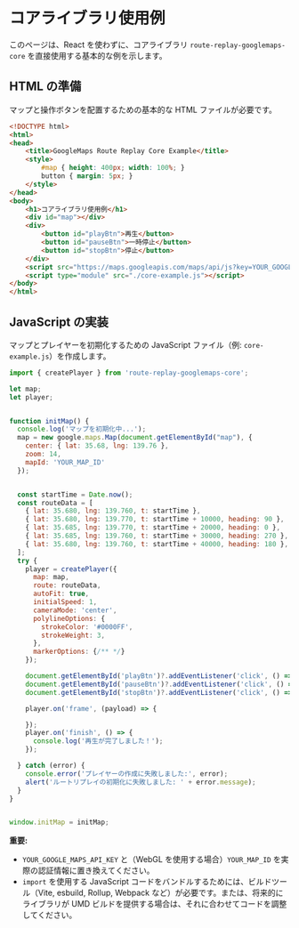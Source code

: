 # コアライブラリ使用例

このページは、React を使わずに、コアライブラリ `route-replay-googlemaps-core` を直接使用する基本的な例を示します。

## HTML の準備

マップと操作ボタンを配置するための基本的な HTML ファイルが必要です。

```html
<!DOCTYPE html>
<html>
<head>
    <title>GoogleMaps Route Replay Core Example</title>
    <style>
        #map { height: 400px; width: 100%; }
        button { margin: 5px; }
    </style>
</head>
<body>
    <h1>コアライブラリ使用例</h1>
    <div id="map"></div>
    <div>
        <button id="playBtn">再生</button>
        <button id="pauseBtn">一時停止</button>
        <button id="stopBtn">停止</button>
    </div>
    <script src="https://maps.googleapis.com/maps/api/js?key=YOUR_GOOGLE_MAPS_API_KEY&callback=initMap&libraries=geometry&v=weekly" defer></script>
    <script type="module" src="./core-example.js"></script> 
</body>
</html>
```

## JavaScript の実装

マップとプレイヤーを初期化するための JavaScript ファイル（例: `core-example.js`）を作成します。

```javascript
import { createPlayer } from 'route-replay-googlemaps-core';

let map;
let player;


function initMap() {
  console.log('マップを初期化中...');
  map = new google.maps.Map(document.getElementById("map"), {
    center: { lat: 35.68, lng: 139.76 },
    zoom: 14,
    mapId: 'YOUR_MAP_ID' 
  });


  const startTime = Date.now();
  const routeData = [
    { lat: 35.680, lng: 139.760, t: startTime },
    { lat: 35.680, lng: 139.770, t: startTime + 10000, heading: 90 },
    { lat: 35.685, lng: 139.770, t: startTime + 20000, heading: 0 },  
    { lat: 35.685, lng: 139.760, t: startTime + 30000, heading: 270 },
    { lat: 35.680, lng: 139.760, t: startTime + 40000, heading: 180 },
  ];
  try {
    player = createPlayer({
      map: map,
      route: routeData,
      autoFit: true,          
      initialSpeed: 1,        
      cameraMode: 'center',   
      polylineOptions: {      
        strokeColor: '#0000FF',
        strokeWeight: 3,
      },
      markerOptions: {/** */}
    });

    document.getElementById('playBtn')?.addEventListener('click', () => player?.play());
    document.getElementById('pauseBtn')?.addEventListener('click', () => player?.pause());
    document.getElementById('stopBtn')?.addEventListener('click', () => player?.stop());

    player.on('frame', (payload) => {

    });
    player.on('finish', () => {
      console.log('再生が完了しました！');
    });

  } catch (error) {
    console.error('プレイヤーの作成に失敗しました:', error);
    alert('ルートリプレイの初期化に失敗しました: ' + error.message);
  }
}


window.initMap = initMap;
```

**重要:**

*   `YOUR_GOOGLE_MAPS_API_KEY` と（WebGL を使用する場合）`YOUR_MAP_ID` を実際の認証情報に置き換えてください。
*   `import` を使用する JavaScript コードをバンドルするためには、ビルドツール（Vite, esbuild, Rollup, Webpack など）が必要です。または、将来的にライブラリが UMD ビルドを提供する場合は、それに合わせてコードを調整してください。 